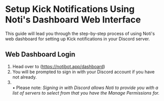 # Setup Kick Notifications Using Noti's Dashboard Web Interface

This guide will lead you through the step-by-step process of using Noti's web dashboard for setting up Kick notifications in your Discord server.

## Web Dashboard Login

1. Head over to (https://notibot.app/dashboard)
2. You will be prompted to sign in with your Discord account if you have not already.
3. \
    • Please note: *Signing in with Discord allows Noti to provide you with a list of servers to select from that you have the Manage Permissions for.*

   
